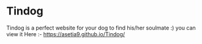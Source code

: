 # Tindog
Tindog is a perfect website for your dog to find his/her soulmate :)
you can view it Here  :-  https://asetia9.github.io/Tindog/

